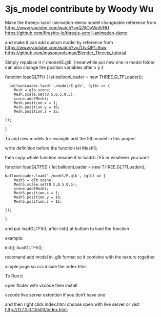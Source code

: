 # 3js_model contribute by Woody Wu
Make the threejs-scroll-animation-demo model changeable
reference from 
https://www.youtube.com/watch?v=Q7AOvWpIVHU
https://github.com/fireship-io/threejs-scroll-animation-demo

and make it can add custom model by reference from 
https://www.youtube.com/watch?v=ZUviQP1L9uw
https://github.com/masonprotsman/Blender_Threejs_tutorial

Simply repalace it ('./model/E.glb' )meanwhile put new one in model folder, can also change the position variables after x y z 


function loadGLTF() {
    let balloonLoader = new THREE.GLTFLoader();

      balloonLoader.load('./model/E.glb', (glb) => {
        Mesh = glb.scene;
        Mesh.scale.set(0.5,0.5,0.5);
        scene.add(Mesh);
        Mesh.position.x = 1;
        Mesh.position.y = 10;
        Mesh.position.z = 15;
      
    });
    
}


To add new models 
for example add the 5th model in this project



write definition before the function
let Mesh5;

 then copy whole function rename it to loadGLTF5 or whatever you want 


function loadGLTF5() {
    let balloonLoader = new THREE.GLTFLoader();

    balloonLoader.load('./model/E.glb', (glb) => {
        Mesh5 = glb.scene;
        Mesh5.scale.set(0.5,0.5,0.5);
        scene.add(Mesh);
        Mesh5.position.x = 1;
        Mesh5.position.y = 10;
        Mesh5.position.z = 15;
      
    });  
    
}
    


and put loadGLTF5(); after init() at buttom to load the function

example:

init();
loadGLTF5();


recomand add model in .glb format so it combine with the texture together 

simple page so css inside the index.html 


To Run it  

open floder with vscode then install

vscode live server extention if you don‘t have one 

and then right click index.html choose open with live server or visit http://127.0.0.1:5500/index.html
